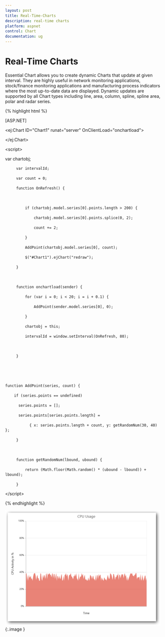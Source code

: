 ```yaml
---
layout: post
title: Real-Time-Charts
description: real-time charts
platform: aspnet
control: Chart
documentation: ug
---
```


# Real-Time Charts

Essential Chart allows you to create dynamic Charts that update at given interval. They are highly useful in network monitoring applications, stock/finance monitoring applications and manufacturing process indicators where the most up-to-date data are displayed. Dynamic updates are supported by all Chart types including line, area, column, spline, spline area, polar and radar series.

{% highlight html %}

[ASP.NET] 

&lt;ej:Chart ID="Chart1" runat="server" OnClientLoad="onchartload"&gt;

&lt;/ej:Chart&gt;

&lt;script&gt;

var chartobj;

         var intervalId;

         var count = 0;

         function OnRefresh() {



             if (chartobj.model.series[0].points.length > 200) {

                 chartobj.model.series[0].points.splice(0, 2);

                 count += 2;

             }

             AddPoint(chartobj.model.series[0], count);

             $("#Chart1").ejChart("redraw");

         }



         function onchartload(sender) {

             for (var i = 0; i < 20; i = i + 0.1) {

                 AddPoint(sender.model.series[0], 0);

             }

             chartobj = this;

             intervalId = window.setInterval(OnRefresh, 80);



         }





    function AddPoint(series, count) {

        if (series.points == undefined)

          series.points = [];

          series.points[series.points.length] =

               { x: series.points.length + count, y: getRandomNum(30, 40) };

         }



         function getRandomNum(lbound, ubound) {

             return (Math.floor(Math.random() * (ubound - lbound)) + lbound);

         }

&lt;/script&gt;



{% endhighlight  %}



![C:/Users/ApoorvahR/Desktop/2.png](Real-Time-Charts_images/Real-Time-Charts_img1.png)
{:.image }


